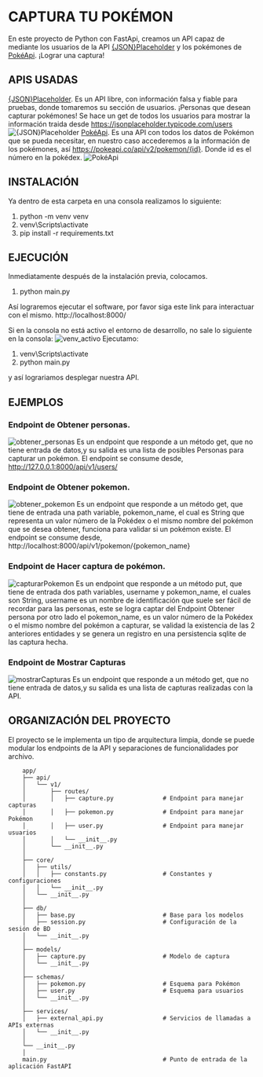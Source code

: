 # CAPTURA TU POKÉMON
En este proyecto de Python con FastApi, creamos un API capaz de mediante los usuarios de la API [{JSON}Placeholder](https://jsonplaceholder.typicode.com/) y los pokémones de [PokéApi](https://pokeapi.co/). ¡Lograr una captura!

## APIS USADAS
[{JSON}Placeholder](https://jsonplaceholder.typicode.com/). Es un API libre, con información falsa y fiable para pruebas, donde tomaremos su sección de usuarios. ¡Personas que desean capturar pokémones!
Se hace un get de todos los usuarios para mostrar la información traida desde https://jsonplaceholder.typicode.com/users
![{JSON}Placeholder](static\JsonPlaceHolder.png)
[PokéApi](https://pokeapi.co/). Es una API con todos los datos de Pokémon que se pueda necesitar, en nuestro caso accederemos a la información de los pokémones, así https://pokeapi.co/api/v2/pokemon/{id}. Donde id es el número en la pokédex.
![PokéApi](static/\PokeApi.png)

## INSTALACIÓN
Ya dentro de esta carpeta en una consola realizamos lo siguiente:
1. python -m venv venv
2. venv\Scripts\activate
3. pip install -r requirements.txt

## EJECUCIÓN
Inmediatamente después de la instalación previa, colocamos.
1. python main.py

Así lograremos ejecutar el software, por favor siga este link para interactuar con el mismo. http://localhost:8000/

Si en la consola no está activo el entorno de desarrollo, no sale lo siguiente en la consola:
![venv_activo](static\venv_activo.png)
Ejecutamo:
1. venv\Scripts\activate
2. python main.py

y así lograriamos desplegar nuestra API.

## EJEMPLOS
### Endpoint de Obtener personas.
![obtener_personas](static\getUser.png)
Es un endpoint que responde a un método get, que no tiene entrada de datos,y su salida es una lista de posibles Personas para capturar un pokémon.
El endpoint se consume desde, http://127.0.0.1:8000/api/v1/users/

### Endpoint de Obtener pokemon.
![obtener_pokemon](static\getUser.png)
Es un endpoint que responde a un método get, que tiene de entrada una path variable, pokemon_name, el cual es String que representa un valor número de la Pokédex o el mismo nombre del pokémon que se desea obtener, funciona para validar si un pokémon existe.
El endpoint se consume desde, http://localhost:8000/api/v1/pokemon/{pokemon_name}

### Endpoint de Hacer captura de pokémon.
![capturarPokemon](static\capturePokemon.png)
Es un endpoint que responde a un método put, que tiene de entrada dos path variables, username y pokemon_name, el cuales son String, username es un nombre de identificación que suele ser fácil de recordar para las personas, este se logra captar del Endpoint Obtener persona por otro lado el pokemon_name, es un valor número de la Pokédex o el mismo nombre del pokémon a capturar, se validad la existencia de las 2 anteriores entidades y se genera un registro en una persistencia sqlite de las captura hecha.

### Endpoint de Mostrar Capturas
![mostrarCapturas](static\mostrarCapturas.png)
Es un endpoint que responde a un método get, que no tiene entrada de datos,y su salida es una lista de capturas realizadas con la API.
## ORGANIZACIÓN DEL PROYECTO
El proyecto se le implementa un tipo de arquitectura limpia, donde se puede modular los endpoints de la API y separaciones de funcionalidades por archivo.
```
    app/
    ├── api/
    │   └── v1/
    │       ├── routes/
    │       │   ├── capture.py              # Endpoint para manejar capturas
    │       │   ├── pokemon.py              # Endpoint para manejar Pokémon
    │       │   ├── user.py                 # Endpoint para manejar usuarios
    │       │   └── __init__.py
    │       └── __init__.py
    │
    ├── core/
    │   ├── utils/
    │   │   ├── constants.py                # Constantes y configuraciones
    │   │   └── __init__.py
    │   └── __init__.py
    │
    ├── db/
    │   ├── base.py                         # Base para los modelos
    │   ├── session.py                      # Configuración de la sesión de BD
    │   └── __init__.py
    │
    ├── models/
    │   ├── capture.py                      # Modelo de captura
    │   └── __init__.py
    │
    ├── schemas/
    │   ├── pokemon.py                      # Esquema para Pokémon
    │   ├── user.py                         # Esquema para usuarios
    │   └── __init__.py
    │
    ├── services/
    │   ├── external_api.py                 # Servicios de llamadas a APIs externas
    │   └── __init__.py
    │
    └── __init__.py
    │
    main.py                                 # Punto de entrada de la aplicación FastAPI


```